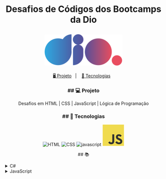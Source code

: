 <h1 align="center">
  <h1 align="center">Desafios  de Códigos dos Bootcamps da Dio</h1>
</h1>

<h2 align="center">
  <img src="./assets/logo-full.svg" width="250px">
</h2>

<p align="center">
  <a href="#-projeto">🖥️ Projeto</a>&nbsp;&nbsp;&nbsp;|&nbsp;&nbsp;&nbsp;
  <a href="#-tecnologias">🚀 Tecnologias</a>&nbsp;&nbsp;&nbsp;
  
</p>

<h3 align="center"> ## 💻 Projeto</h3>

<p align="center"> Desafios em  HTML | CSS | JavaScript | Lógica de Programação
</p>
<h3 align="center"> ## 🚀 Tecnologias </h3>

<p align="center">
    <img src="https://upload.wikimedia.org/wikipedia/commons/thumb/6/61/HTML5_logo_and_wordmark.svg/512px-HTML5_logo_and_wordmark.svg.png" alt="HTML" tittle="HTML" width="50" heigth="50">
    <img src="https://img.shields.io/badge/java-%23ED8B00.svg?style=for-the-badge&logo=java&logoColor=white" alt="CSS" title ="CSS" width="50" heigth="50">
    <img src="https://www.google.com/url?sa=i&url=https%3A%2F%2F1000logos.net%2Fcss-logo%2F&psig=AOvVaw302zBTAs-wLXiWa1-pljsr&ust=1723662858331000&source=images&cd=vfe&opi=89978449&ved=0CBQQjRxqFwoTCNCegMrW8ocDFQAAAAAdAAAAABAE" alt="javascript" title ="javascript">

   <!-- JavaScript -->
  <a href="https://github.com/shyoutarou/desafios-DIO/tree/master/Desafios/JavaScript">
    <img src="./assets/javascript.svg" alt="javascript" tittle="JavaScript" width="70" height="70">
  </a>
    
</p>

<p align="center">## 📚 </p>

<!-- HTML -->
<details>
<summary><span>C#</span></summary>

|                      Desafio                       |                           Código                            | SQ  |
| :------------------------------------------------: | :---------------------------------------------------------: | :-: |
|              |
|                  Cálculo Simples                   |              [🔗](./csharp/CalculoSimples.cs)               |     |
|              Compras no Supermercado               |            [🔗](./csharp/ComprasSupermercado.cs)            |     |
|              Contagem de Cédulas                 |              [🔗](./csharp/ContagemCedulas.cs)              |     |
|                 Conversa no Bolão                  |              [🔗](./csharp/ConversaNoBalao.cs)              |     |
|                 Conversão de Tempo                 |             [🔗](./csharp/ConversaoDeTempo.cs)              |     |
|                

</details>



<!-- JavaScript -->
<details>
<summary><span>JavaScript</span></summary>

|                      Desafio                      |                     Código                     | SQ  |
| :-----------------------------------------------: | :--------------------------------------------: | :-: |
|                 A Idade de Magali                 |           [🔗](./js/IdadeMagali.js)            |     |
|                A Jornada do Herói                 |          [🔗](./js/JornadaDoHeroi.js)          |     |
|        |     |

</details>





